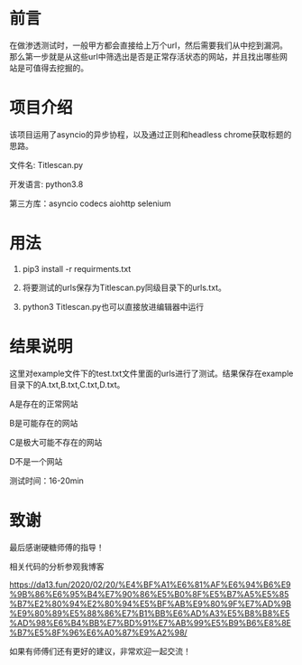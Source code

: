 # 前言
在做渗透测试时，一般甲方都会直接给上万个url，然后需要我们从中挖到漏洞。那么第一步就是从这些url中筛选出是否是正常存活状态的网站，并且找出哪些网站是可值得去挖掘的。



# 项目介绍

该项目运用了asyncio的异步协程，以及通过正则和headless chrome获取标题的思路。

文件名: Titlescan.py

开发语言: python3.8

第三方库：asyncio
codecs
aiohttp
selenium


# 用法

1. pip3 install -r requirments.txt

2. 将要测试的urls保存为Titlescan.py同级目录下的urls.txt。
3. python3 Titlescan.py也可以直接放进编辑器中运行

# 结果说明

这里对example文件下的test.txt文件里面的urls进行了测试。结果保存在example目录下的A.txt,B.txt,C.txt,D.txt。

A是存在的正常网站

B是可能存在的网站

C是极大可能不存在的网站

D不是一个网站

测试时间：16-20min

# 致谢

最后感谢硬糖师傅的指导！

相关代码的分析参观我博客

https://da13.fun/2020/02/20/%E4%BF%A1%E6%81%AF%E6%94%B6%E9%9B%86%E6%95%B4%E7%90%86%E5%B0%8F%E5%B7%A5%E5%85%B7%E2%80%94%E2%80%94%E5%BF%AB%E9%80%9F%E7%AD%9B%E9%80%89%E5%88%86%E7%B1%BB%E6%AD%A3%E5%B8%B8%E5%AD%98%E6%B4%BB%E7%BD%91%E7%AB%99%E5%B9%B6%E8%8E%B7%E5%8F%96%E6%A0%87%E9%A2%98/

如果有师傅们还有更好的建议，非常欢迎一起交流！

